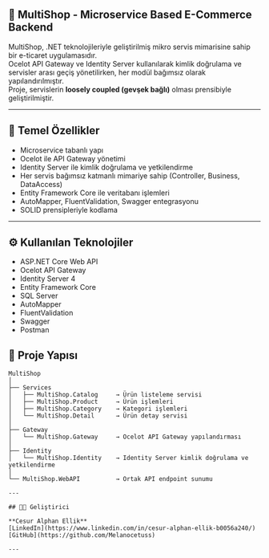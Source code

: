 ## 🛒 MultiShop - Microservice Based E-Commerce Backend

MultiShop, .NET teknolojileriyle geliştirilmiş mikro servis mimarisine sahip bir e-ticaret uygulamasıdır.  
Ocelot API Gateway ve Identity Server kullanılarak kimlik doğrulama ve servisler arası geçiş yönetilirken, her modül bağımsız olarak yapılandırılmıştır.  
Proje, servislerin **loosely coupled (gevşek bağlı)** olması prensibiyle geliştirilmiştir.

---

## 🚀 Temel Özellikler

- Microservice tabanlı yapı
- Ocelot ile API Gateway yönetimi
- Identity Server ile kimlik doğrulama ve yetkilendirme
- Her servis bağımsız katmanlı mimariye sahip (Controller, Business, DataAccess)
- Entity Framework Core ile veritabanı işlemleri
- AutoMapper, FluentValidation, Swagger entegrasyonu
- SOLID prensipleriyle kodlama

---

## ⚙️ Kullanılan Teknolojiler

- ASP.NET Core Web API  
- Ocelot API Gateway  
- Identity Server 4  
- Entity Framework Core  
- SQL Server  
- AutoMapper  
- FluentValidation  
- Swagger  
- Postman  

## 📁 Proje Yapısı

```text
MultiShop
│
├── Services
│   ├── MultiShop.Catalog     → Ürün listeleme servisi
│   ├── MultiShop.Product     → Ürün işlemleri
│   ├── MultiShop.Category    → Kategori işlemleri
│   └── MultiShop.Detail      → Ürün detay servisi
│
├── Gateway
│   └── MultiShop.Gateway     → Ocelot API Gateway yapılandırması
│
├── Identity
│   └── MultiShop.Identity    → Identity Server kimlik doğrulama ve yetkilendirme
│
└── MultiShop.WebAPI          → Ortak API endpoint sunumu

---

## 👨‍💻 Geliştirici

**Cesur Alphan Ellik**  
[LinkedIn](https://www.linkedin.com/in/cesur-alphan-ellik-b0056a240/)  
[GitHub](https://github.com/Melanocetuss)

---

